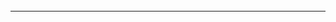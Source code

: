 ######
---

```
```

```
```

```
```



```
```

```
```

```
```



```
```

```
```

```
```




